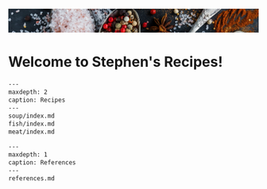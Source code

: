 ![](spices.jpg)

# Welcome to Stephen's Recipes!

```{toctree}
---
maxdepth: 2
caption: Recipes
---
soup/index.md
fish/index.md
meat/index.md
```

```{toctree}
---
maxdepth: 1
caption: References
---
references.md
```

